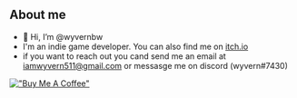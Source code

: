 ## About me
- 👋 Hi, I’m @wyvernbw
- I'm an indie game developer. You can also find me on [itch.io](https://wyvernbw.itch.io/)
- if you want to reach out you cand send me an email at iamwyvern511@gmail.com or messasge me on discord (wyvern#7430)

[!["Buy Me A Coffee"](https://www.buymeacoffee.com/assets/img/custom_images/purple_img.png)](https://www.buymeacoffee.com/wyvern)

